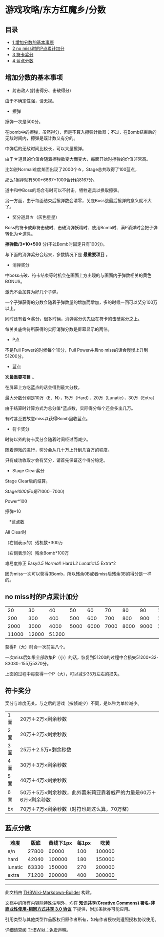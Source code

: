 # 游戏攻略/东方红魔乡/分数

<!-- source html: G:\repos\THBWiki-Markdown-Builder\THBWikiMarkdown\Temp\main\1\1f\ns0%3A%E6%B8%B8%E6%88%8F%E6%94%BB%E7%95%A5%2F%E4%B8%9C%E6%96%B9%E7%BA%A2%E9%AD%94%E4%B9%A1%2F%E5%88%86%E6%95%B0.html -->




## 目录

- [1 增加分数的基本事项](#增加分数的基本事项)
- [2 no miss时的P点累计加分](#no_miss时的P点累计加分)
- [3 符卡奖分](#符卡奖分)
- [4 蓝点分数](#蓝点分数)





## 增加分数的基本事项

- 射击敌人(射击得分、击破得分)  


  
由于不确定性强，请无视。  

  

- 擦弹  


  
擦弹一次是500分。  

在bomb中的擦弹，虽然得分，但是不算入擦弹计数器；不过，在Bomb结束后的无敌时间内，擦弹是既计数又有分的。  

中弹后的无敌时间比较长，可以大量擦弹。  

由于☆道具的价值会随着擦弹数变大而变大，每面开始时擦弹的价值非常高。  

比如说Normal难度某面出现了2000个☆，Stage总共取得了100蓝点，  

那么1擦弹就有500+6667+1000合计约8167分。  

道中和中Boss的场合有时可以不射击，牺牲道具以换取擦弹。  

另一方面，由于每面结束后擦弹数会清零，关底Boss战最后擦弹的意义就不大了。  

  

- 奖分道具☆（灰色星星）  


  
Boss的符卡或非符击破时、击破消弹妖精时、使用Bomb时、满P消弹时会把子弹转化为☆道具。  

 **擦弹数/3*10+500** 分(不过Bomb时固定只有100分)。  

与下面的消弹奖分合起来，多数情况下是 **最重要项目** 。  

  

- 消弹奖分  


  
中boss击破、符卡结束等时机会在画面上方出现的与画面内子弹数相关的黄色BONUS。  

激光不会加算为好几个子弹。  

一个子弹获得的分数会随着子弹数量的增加而增加，多的时候一回可以奖分100万以上。  

同时还有着☆奖分，很多时候，消弹奖分优先级在符卡的击破奖分之上。  

每关关底终符所获得的实际消弹分数是屏幕显示的两倍。  

  

- P点  


  
不是Full Power的时候每个10分，Full Power并且no miss的话会慢慢上升到51200分。  

  

- 蓝点  


  
 **次最重要项目** 。  

在屏幕上方吃蓝点的话会得到最大分数。  

最大分数分别是10万（E、N），15万（Hard），20万（Lunatic），30万（Extra）  

由于结算时计算方式为总分值*蓝点数，实际得分每个还会多出几万。  

有时甚至要故意miss以获得Bomb回收蓝点。  

  

- 符卡奖分  


  
时符以外的符卡奖分会随着时间经过而减少。  

随着游戏的进行，奖分会从几十万上升到几百万的程度。  

只有成功收取才会有奖分，请首先保证这个得分稳定。  

  

- Stage Clear奖分  


  
Stage Clear后的结算。  

Stage*1000(Ex是7*1000=7000)  

Power*100  

擦弹*10  

　*蓝点数  

All Clear时  

（右侧表示的）残机数*300万  

（右侧表示的）残余Bomb*100万  

难易度修正 Easy*0.5 Normal*1 Hard*1.2 Lunatic*1.5 Extra*2  

因为miss一次可以获得3Bomb，所以残余0B或者miss后残余3B的得分是一样的。
  


  
  

  


## no miss时的P点累计加分

<table>

<tbody><tr>
<td>20</td>
<td>30</td>
<td>40</td>
<td>50</td>
<td>60</td>
<td>70</td>
<td>80</td>
<td>90</td>
<td>100
</td></tr>
<tr>
<td>200</td>
<td>300</td>
<td>400</td>
<td>500</td>
<td>600</td>
<td>700</td>
<td>800</td>
<td>900</td>
<td>1000
</td></tr>
<tr>
<td>2000</td>
<td>3000</td>
<td>4000</td>
<td>5000</td>
<td>6000</td>
<td>7000</td>
<td>8000</td>
<td>9000</td>
<td>10000
</td></tr>
<tr>
<td>11000</td>
<td>12000</td>
<td>51200</td>
<td></td>
<td></td>
<td></td>
<td></td>
<td></td>
<td>
</td></tr></tbody></table>



  
获得P（大）时会一次前进八个。  

一次miss后如果全部收集P（小）的话，恢复到51200的过程中会损失51200*32-83030=155万5370分。  

上面的过程中每获得一个P（大），可以减少35万左右的损失。
  



## 符卡奖分
  
奖分与难度无关。与之后的游戏（按帧减少）不同，是以秒为单位减少。
  


<table>

<tbody><tr>
<td>1面</td>
<td>20万＋2万×剩余秒数
</td></tr>
<tr>
<td>2面</td>
<td>20万＋2万×剩余秒数
</td></tr>
<tr>
<td>3面</td>
<td>25万＋2.5万×剩余秒数
</td></tr>
<tr>
<td>4面</td>
<td>30万＋3万×剩余秒数
</td></tr>
<tr>
<td>5面</td>
<td>40万＋4万×剩余秒数
</td></tr>
<tr>
<td>6面</td>
<td>50万＋5万×剩余秒数，此外蕾米莉亚靠着威严的力量是60万＋6万×剩余秒数
</td></tr>
<tr>
<td>Ex</td>
<td>70万＋7万×剩余秒数（时符也是这么算，70万整）
</td></tr></tbody></table>



## 蓝点分数

<table>
<tbody><tr>
<th>难度</th>
<th>版底</th>
<th>黄线下1px</th>
<th>每1px</th>
<th>吃黄
</th></tr>
<tr>
<td>e/n</td>
<td>27800</td>
<td>60000</td>
<td>100</td>
<td>100000
</td></tr>
<tr>
<td>hard</td>
<td>42040</td>
<td>100000</td>
<td>180</td>
<td>150000
</td></tr>
<tr>
<td>lunatic</td>
<td>63330</td>
<td>150000</td>
<td>270</td>
<td>200000
</td></tr>
<tr>
<td>extra</td>
<td>71200</td>
<td>200000</td>
<td>400</td>
<td>300000
</td></tr></tbody></table>






---

此文档由 [THBWiki-Markdown-Builder](https://github.com/Delsin-Yu/THBWiki-Markdown-Builder) 构建。

文档中的所有内容除特殊注明外，均在 [**知识共享(Creative Commons) 署名-非商业性使用-相同方式共享 3.0 协议**](https://creativecommons.org/licenses/by-sa/3.0/deed.zh-hans) 下提供，附加条款亦可能应用。

引用类型与其他类型作品版权归原作者所有，如有作者授权则遵照授权协议使用。

详细请查阅 [THBWiki：免责声明](https://thbwiki.cc/THBWiki:%E5%85%8D%E8%B4%A3%E5%A3%B0%E6%98%8E)。

